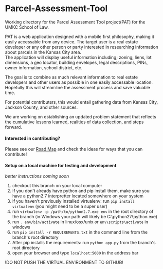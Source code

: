 # Parcel-Assessment-Tool

Working directory for the Parcel Assessment Tool project(PAT) for the UMKC School of Law.

PAT is a web application designed with a mobile first philosophy, making it easily accessable from any device. 
The target user is a real estate developer or any other person or party interested in researching information about parcels in the Kansas City area.  
The application will display useful information including; zoning, liens, lot dimensions, a geo locator, building envelopes, legal descriptions, PINs, owner information, school district, etc.  

The goal is to combine as much relevant information to real estate developers and other users
as possible in one easily accessable location.  Hopefully this will streamline the assessment process
and save valuable time.

For potential contributers, this would entail gathering data from Kansas City, Jackson County, and other sources.  

We are working on establishing an updated problem statement that reflects the cumulative lessons learned, realities of data collection, and steps forward.

#### Interested in contributing?
Please see our [Road Map](https://github.com/UMKC-Law/Parcel-Assessment-Tool/wiki/Road-Map) and check the ideas for ways that you can contribute!

#### Setup on a local machine for testing and development
_better instructions coming soon_

1. checkout this branch on your local computer
2. If you don't already have python and pip install them, make sure you have a python2.7 interpretter located somewhere on your system
3. if you haven't previously installed virtualenv: run `pip install virtualenv` (you might need to be a super user)
4. run `virtualenv -p /path/to/python2.7.exe env` in the root directory of the branch (in Windows your path will likely be C:\\python27\\python.exe)
5. run `. env/bin/activate` in linux/osx/unix or `env\scripts\activate` in windows
6. run `pip install -r REQUIREMENTS.txt` in the command line from the branch's root directory
7. After pip installs the requirements: run `python app.py` from the branch's root directory
8. open your browser and type `localhost:5000` in the address bar

!DO NOT PUSH THE VIRTUAL ENVIRONMENT TO GITHUB!
